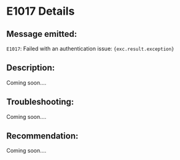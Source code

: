 # E1017 Details

## Message emitted:

`E1017`: Failed with an authentication issue: `{exc.result.exception}`

## Description:

Coming soon....

## Troubleshooting:

Coming soon....

## Recommendation:

Coming soon....